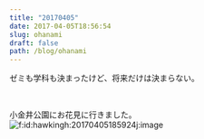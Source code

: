 ```yaml
---
title: "20170405"
date: 2017-04-05T18:56:54
slug: ohanami
draft: false
path: /blog/ohanami
---
```


<p>ゼミも学科も決まったけど、将来だけは決まらない。</p>
<p> </p>
<p>小金井公園にお花見に行きました。<br /><img class="hatena-fotolife" title="f:id:hawkingh:20170405185924j:image" src="http://cdn-ak.f.st-hatena.com/images/fotolife/h/hawkingh/20170405/20170405185924.jpg" alt="f:id:hawkingh:20170405185924j:image" /></p>
